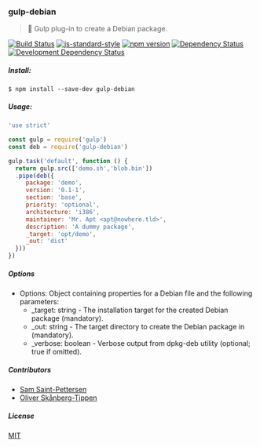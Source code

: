 ### gulp-debian
> :tropical_drink: Gulp plug-in to create a Debian package.

[![Build Status](https://travis-ci.org/stpettersens/gulp-debian.png?branch=master)](https://travis-ci.org/stpettersens/gulp-debian)
[![js-standard-style](https://img.shields.io/badge/code%20style-standard-brightgreen.svg)](https://github.com/feross/standard)
[![npm version](https://badge.fury.io/js/gulp-debian.svg)](http://npmjs.com/package/gulp-debian)
[![Dependency Status](https://david-dm.org/stpettersens/gulp-debian.png?theme=shields.io)](https://david-dm.org/stpettersens/gulp-debian) [![Development Dependency Status](https://david-dm.org/stpettersens/gulp-debian/dev-status.png?theme=shields.io)](https://david-dm.org/stpettersens/gulp-debian#info=devDependencies)

##### Install:

    $ npm install --save-dev gulp-debian

##### Usage:
```js
'use strict'

const gulp = require('gulp')
const deb = require('gulp-debian')

gulp.task('default', function () {
  return gulp.src(['demo.sh','blob.bin'])
  .pipe(deb({
     package: 'demo',
     version: '0.1-1',
     section: 'base',
     priority: 'optional',
     architecture: 'i386',
     maintainer: 'Mr. Apt <apt@nowhere.tld>',
     description: 'A dummy package',
     _target: 'opt/demo',
     _out: 'dist'
  }))
})
```

##### Options

* Options: Object containing properties for a Debian file and the following parameters:
	* _target: string - The installation target for the created Debian package (mandatory).
	* _out: string - The target directory to create the Debian package in (mandatory).
	* _verbose: boolean - Verbose output from dpkg-deb utility (optional; true if omitted).

##### Contributors

* [Sam Saint-Pettersen](https://github.com/stpettersens)
* [Oliver Skånberg-Tippen](https://github.com/oskanberg)


##### License

[MIT](https://opensource.org/licenses/MIT)
